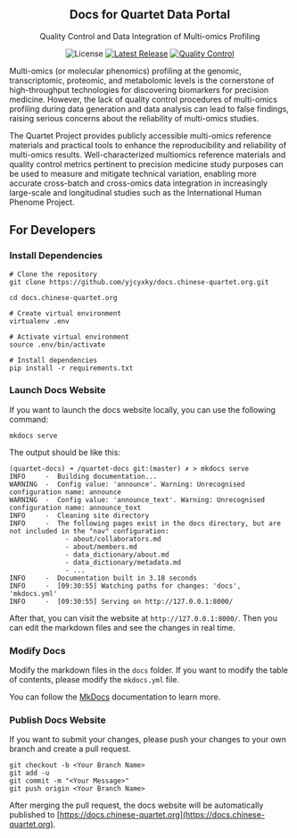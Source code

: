 <h2 align="center">Docs for Quartet Data Portal</h2>
<p align="center">Quality Control and Data Integration of Multi-omics Profiling</p>

<p align="center">
<img src="https://img.shields.io/github/license/chinese-quartet/docs.chinese-quartet.org.svg?label=License" alt="License"> 
<a href="https://github.com/chinese-quartet/docs.chinese-quartet.org/releases"><img alt="Latest Release" src="https://img.shields.io/github/release/chinese-quartet/docs.chinese-quartet.org.svg?label=Latest%20Release"/></a>
<a href="https://github.com/chinese-quartet/docs.chinese-quartet.org/actions/workflows/publish-docs.yml"><img alt="Quality Control" src="https://github.com/chinese-quartet/docs.chinese-quartet.org/actions/workflows/publish-docs.yml/badge.svg"/></a>
</p>

Multi-omics (or molecular phenomics) profiling at the genomic, transcriptomic, proteomic, and metabolomic levels is the cornerstone of high-throughput technologies for discovering biomarkers for precision medicine. However, the lack of quality control procedures of multi-omics profiling during data generation and data analysis can lead to false findings, raising serious concerns about the reliability of multi-omics studies.

The Quartet Project provides publicly accessible multi-omics reference materials and practical tools to enhance the reproducibility and reliability of multi-omics results. Well-characterized multiomics reference materials and quality control metrics pertinent to precision medicine study purposes can be used to measure and mitigate technical variation, enabling more accurate cross-batch and cross-omics data integration in increasingly large-scale and longitudinal studies such as the International Human Phenome Project.

## For Developers

### Install Dependencies

```
# Clone the repository
git clone https://github.com/yjcyxky/docs.chinese-quartet.org.git

cd docs.chinese-quartet.org

# Create virtual environment
virtualenv .env

# Activate virtual environment
source .env/bin/activate

# Install dependencies
pip install -r requirements.txt
```

### Launch Docs Website

If you want to launch the docs website locally, you can use the following command:

```
mkdocs serve
```

The output should be like this:

```
(quartet-docs) ➜ /quartet-docs git:(master) ✗ > mkdocs serve
INFO     -  Building documentation...
WARNING  -  Config value: 'announce'. Warning: Unrecognised configuration name: announce
WARNING  -  Config value: 'announce_text'. Warning: Unrecognised configuration name: announce_text
INFO     -  Cleaning site directory
INFO     -  The following pages exist in the docs directory, but are not included in the "nav" configuration:
              - about/collaborators.md
              - about/members.md
              - data_dictionary/about.md
              - data_dictionary/metadata.md
              - ...
INFO     -  Documentation built in 3.18 seconds
INFO     -  [09:30:55] Watching paths for changes: 'docs', 'mkdocs.yml'
INFO     -  [09:30:55] Serving on http://127.0.0.1:8000/
```

After that, you can visit the website at `http://127.0.0.1:8000/`. Then you can edit the markdown files and see the changes in real time.

### Modify Docs

Modify the markdown files in the `docs` folder. If you want to modify the table of contents, please modify the `mkdocs.yml` file.

You can follow the [MkDocs](https://squidfunk.github.io/mkdocs-material/) documentation to learn more.

### Publish Docs Website

If you want to submit your changes, please push your changes to your own branch and create a pull request.

```
git checkout -b <Your Branch Name>
git add -u
git commit -m "<Your Message>"
git push origin <Your Branch Name>
```

After merging the pull request, the docs website will be automatically published to [https://docs.chinese-quartet.org](https://docs.chinese-quartet.org).

